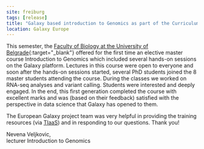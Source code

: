 ```yaml
---
site: freiburg
tags: [release]
title: "Galaxy based introduction to Genomics as part of the Curriculum in Belgrad"
location: Galaxy Europe
---
```


This semester, the [Faculty of Biology at the University of Belgrade](http://bg.ac.rs/en/members/faculties/FB.php){:target="_blank"} offered for the first time
an elective master course Introduction to Genomics which included several hands-on sessions on the Galaxy platform.
Lectures in this course were open to everyone and soon after the hands-on sessions 
started, several PhD students joined the 8 master students attending the course. During the classes we worked on RNA-seq analyses and variant calling.
Students were interested and deeply engaged. In the end, this first generation completed the course
with excellent marks and was (based on their feedback) satisfied with the perspective in data science 
that Galaxy has opened to them.

The European Galaxy project team was very helpful in providing the training resources (via [TIaaS](https://galaxyproject.eu/tiaas))
and in responding to our questions. Thank you!

Nevena Veljkovic,<br>
lecturer Introduction to Genomics
